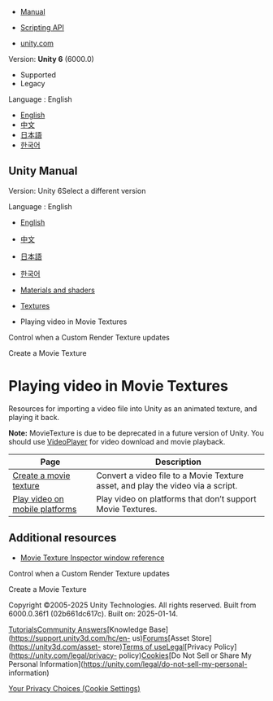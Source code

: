 [](https://docs.unity3d.com)

  * [Manual](../Manual/index.html)
  * [Scripting API](../ScriptReference/index.html)

  * [unity.com](https://unity.com/)

Version: **Unity 6** (6000.0)

  * Supported
  * Legacy

Language : English

  * [English](/Manual/MovieTexture-landing.html)
  * [中文](/cn/current/Manual/MovieTexture-landing.html)
  * [日本語](/ja/current/Manual/MovieTexture-landing.html)
  * [한국어](/kr/current/Manual/MovieTexture-landing.html)

[](https://docs.unity3d.com)

## Unity Manual

Version: Unity 6Select a different version

Language : English

  * [English](/Manual/MovieTexture-landing.html)
  * [中文](/cn/current/Manual/MovieTexture-landing.html)
  * [日本語](/ja/current/Manual/MovieTexture-landing.html)
  * [한국어](/kr/current/Manual/MovieTexture-landing.html)

  * [Materials and shaders](materials-and-shaders.html)
  * [Textures](Textures-landing.html)
  * Playing video in Movie Textures

[](class-CustomRenderTexture-configure.html)

Control when a Custom Render Texture updates

[](MovieTexture-create.html)

Create a Movie Texture

# Playing video in Movie Textures

Resources for importing a video file into Unity as an animated texture, and
playing it back.

**Note:** MovieTexture is due to be deprecated in a future version of Unity.
You should use [VideoPlayer](../ScriptReference/Video.VideoPlayer.html) for
video download and movie playback.

**Page** | **Description**  
---|---  
[Create a movie texture](MovieTexture-create.html) | Convert a video file to a Movie Texture asset, and play the video via a script.  
[Play video on mobile platforms](MovieTexture-mobile.html) | Play video on platforms that don’t support Movie Textures.  
  
## Additional resources

  * [Movie Texture Inspector window reference](class-MovieTexture.html)

[](class-CustomRenderTexture-configure.html)

Control when a Custom Render Texture updates

[](MovieTexture-create.html)

Create a Movie Texture

Copyright ©2005-2025 Unity Technologies. All rights reserved. Built from
6000.0.36f1 (02b661dc617c). Built on: 2025-01-14.

[Tutorials](https://learn.unity.com/)[Community
Answers](https://answers.unity3d.com)[Knowledge
Base](https://support.unity3d.com/hc/en-
us)[Forums](https://forum.unity3d.com)[Asset Store](https://unity3d.com/asset-
store)[Terms of
use](https://docs.unity3d.com/Manual/TermsOfUse.html)[Legal](https://unity.com/legal)[Privacy
Policy](https://unity.com/legal/privacy-
policy)[Cookies](https://unity.com/legal/cookie-policy)[Do Not Sell or Share
My Personal Information](https://unity.com/legal/do-not-sell-my-personal-
information)

[Your Privacy Choices (Cookie Settings)](javascript:void\(0\);)

